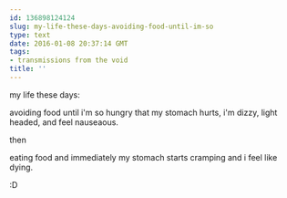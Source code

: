 ```yaml
---
id: 136898124124
slug: my-life-these-days-avoiding-food-until-im-so
type: text
date: 2016-01-08 20:37:14 GMT
tags:
- transmissions from the void
title: ''
---
```


my life these days:

avoiding food until i'm so hungry that my stomach hurts, i'm dizzy, light headed, and feel nauseaous.

then

eating food and immediately my stomach starts cramping and i feel like dying.

:D